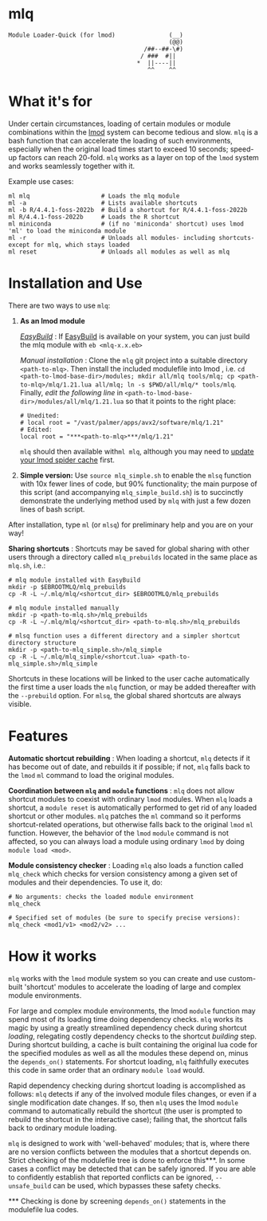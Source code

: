 # mlq
```
Module Loader-Quick (for lmod)               (__)
                                             (@@)
                                      /##--##-\#)
                                     / ###  #||  
                                    *  ||----||  
                                       ^^    ^^
```
# What it's for
Under certain circumstances, loading of certain modules or module combinations within the [lmod](https://lmod.readthedocs.io/en/latest/) system can become tedious and slow. `mlq` is a bash function that can accelerate the loading of such environments, especially when the original load times start to exceed 10 seconds; speed-up factors can reach 20-fold. ``mlq`` works as a layer on top of the `lmod` system and works seamlessly together with it.

Example use cases:
```
ml mlq                    # Loads the mlq module
ml -a                     # Lists available shortcuts
ml -b R/4.4.1-foss-2022b  # Build a shortcut for R/4.4.1-foss-2022b
ml R/4.4.1-foss-2022b     # Loads the R shortcut
ml miniconda              # (if no 'miniconda' shortcut) uses lmod 'ml' to load the miniconda module
ml -r                     # Unloads all modules- including shortcuts- except for mlq, which stays loaded
ml reset                  # Unloads all modules as well as mlq
```

# Installation and Use

There are two ways to use `mlq`:
1. **As an lmod module**

    <u>*EasyBuild*</u> : If [EasyBuild](https://www.google.com/url?sa=t&source=web&rct=j&opi=89978449&url=https://easybuild.io/&ved=2ahUKEwj5_N-z5YyNAxWyF1kFHczsKHQQFnoECAkQAQ&usg=AOvVaw2ZN6GWMilgwKsFcoVp0KX2) is available on your system, you can just build the mlq module with `eb <mlq-x.x.eb>`

    *Manual installation* : Clone the `mlq` git project into a suitable directory `<path-to-mlq>`. Then install the included modulefile into lmod , i.e. `cd <path-to-lmod-base-dir>/modules; mkdir all/mlq tools/mlq; cp <path-to-mlq>/mlq/1.21.lua all/mlq; ln -s $PWD/all/mlq/* tools/mlq`. Finally, *edit the following line* in `<path-to-lmod-base-dir>/modules/all/mlq/1.21.lua` so that it points to the right place:

    ```
    # Unedited: 
    # local root = "/vast/palmer/apps/avx2/software/mlq/1.21"
    # Edited:
    local root = "***<path-to-mlq>***/mlq/1.21"
    ```
    `mlq` should then available with`ml mlq`, although you may need to [update your lmod spider cache](https://lmod.readthedocs.io/en/latest/130_spider_cache.html) first.

2. **Simple version:** Use `source mlq_simple.sh` to enable the `mlsq` function with 10x fewer lines of code, but 90% functionality; the main purpose of this script (and accompanying `mlq_simple_build.sh`) is to succinctly demonstrate the underlying method used by `mlq` with just a few dozen lines of bash script.

After installation, type `ml` (or `mlsq`) for preliminary help and you are on your way!

**Sharing shortcuts** : Shortcuts may be saved for global sharing with other users through a directory called `mlq_prebuilds` located in the same place as `mlq.sh`, i.e.:
```
# mlq module installed with EasyBuild
mkdir -p $EBROOTMLQ/mlq_prebuilds
cp -R -L ~/.mlq/mlq/<shortcut_dir> $EBROOTMLQ/mlq_prebuilds

# mlq module installed manually
mkdir -p <path-to-mlq.sh>/mlq_prebuilds
cp -R -L ~/.mlq/mlq/<shortcut_dir> <path-to-mlq.sh>/mlq_prebuilds

# mlsq function uses a different directory and a simpler shortcut directory structure
mkdir -p <path-to-mlq_simple.sh>/mlq_simple
cp -R -L ~/.mlq/mlq_simple/<shortcut.lua> <path-to-mlq_simple.sh>/mlq_simple
```
Shortcuts in these locations will be linked to the user cache automatically the first time a user loads the `mlq` function, or may be added thereafter with the `--prebuild` option. For `mlsq`, the global shared shortcuts are always visible.

# Features

**Automatic shortcut rebuilding** : When loading a shortcut, `mlq` detects if it has become out of date, and rebuilds it if possible; if not, `mlq` falls back to the `lmod` `ml` command to load the original modules.

**Coordination between `mlq` and `module` functions** : `mlq` does not allow shortcut modules to coexist with ordinary `lmod` modules. When `mlq` loads a shortcut, a `module reset` is automatically performed to get rid of any loaded shortcut or other modules. `mlq` patches the `ml` command so it performs shortcut-related operations, but otherwise falls back to the original `lmod` `ml` function. However, the behavior of the `lmod` `module` command is not affected, so you can always load a module using ordinary `lmod` by doing `module load <mod>`.

**Module consistency checker** : Loading `mlq` also loads a function called `mlq_check` which checks for version consistency among a given set of modules and their dependencies. To use it, do:
```
# No arguments: checks the loaded module environment
mlq_check

# Specified set of modules (be sure to specify precise versions):
mlq_check <mod1/v1> <mod2/v2> ...
  ```

# How it works

`mlq` works with the `lmod` module system so you can create and use custom-built
   'shortcut' modules to accelerate the loading of large and complex
   module environments.

 For large and complex module environments, the lmod `module` function may spend most of its loading time 
 doing dependency checks. `mlq` works its magic by using a greatly streamlined dependency check during shortcut *loading*, 
    relegating costly dependency checks to the shortcut *building* step. During shortcut building, 
    a cache is built containing the original lua code for the specified modules as well as
    all the modules these depend on, minus the `depends_on()`
   statements. For shortcut loading, `mlq` faithfully executes this code in same order that an ordinary `module load` would.
   
   Rapid dependency checking during shortcut loading is accomplished as follows:
   `mlq` detects if any of the involved module files changes, or even if a single modification
   date changes. If so, then `mlq` uses the lmod `module` command to automatically rebuild the shortcut
   (the user is prompted to rebuild the shortcut in the interactive case);
   failing that, the shortcut falls back to ordinary module loading.

  `mlq` is designed to work with 'well-behaved' modules;
   that is, where there are no version conflicts between the modules
   that a shortcut depends on. Strict checking of the modulefile tree 
   is done to enforce this***.
   In some cases a conflict may be detected that can be safely ignored. 
   If you are able to confidently establish that reported conflicts can
   be ignored, `--unsafe_build`     can be used, which bypasses these safety checks.

*** Checking is done by screening `depends_on()` statements in the
     modulefile lua codes.

